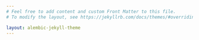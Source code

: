 ```yaml
---
# Feel free to add content and custom Front Matter to this file.
# To modify the layout, see https://jekyllrb.com/docs/themes/#overriding-theme-defaults

layout: alembic-jekyll-theme
---
```

